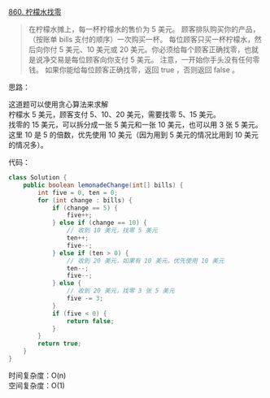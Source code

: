 [860. 柠檬水找零](https://leetcode-cn.com/problems/lemonade-change/)
> 在柠檬水摊上，每一杯柠檬水的售价为 5 美元。
  顾客排队购买你的产品，（按账单 bills 支付的顺序）一次购买一杯。
  每位顾客只买一杯柠檬水，然后向你付 5 美元、10 美元或 20 美元。你必须给每个顾客正确找零，也就是说净交易是每位顾客向你支付 5 美元。
  注意，一开始你手头没有任何零钱。
  如果你能给每位顾客正确找零，返回 true ，否则返回 false 。
  
思路：

这道题可以使用贪心算法来求解  
柠檬水 5 美元，顾客支付 5、10、20 美元，需要找零 5、15 美元。  
找零的 15 美元，可以拆分成一张 5 美元和一张 10 美元，也可以用 3 张 5 美元。这里 10 是 5 的倍数，优先使用 10 美元（因为用到 5 美元的情况比用到 10 美元的情况多）。

代码：

```java
class Solution {
    public boolean lemonadeChange(int[] bills) {
        int five = 0, ten = 0;
        for (int change : bills) {
            if (change == 5) {
                five++;
            } else if (change == 10) {
                // 收到 10 美元，找零 5 美元
                ten++;
                five--;
            } else if (ten > 0) {
                // 收到 20 美元，如果有 10 美元，优先使用 10 美元
                ten--;
                five--;
            } else {
                // 收到 20 美元，找零 3 张 5 美元
                five -= 3;
            }
            if (five < 0) {
                return false;
            }
        }
        return true;
    }
}
```

时间复杂度：O(n)  
空间复杂度：O(1)
